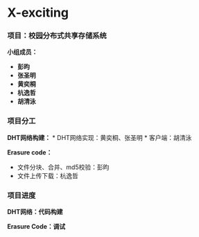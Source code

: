 # X-exciting
### 项目：校园分布式共享存储系统

**小组成员：**

- **彭昀**
- **张圣明**
- **黄奕桐**
- **杭逸哲**
- **胡清泳**

### 项目分工

**DHT网络构建：**
     * DHT网络实现：黄奕桐、张圣明
     * 客户端：胡清泳

**Erasure code：**
  * 文件分块、合并、md5校验：彭昀
  * 文件上传下载：杭逸哲



### 项目进度

**DHT网络：代码构建**

**Erasure Code：调试**


